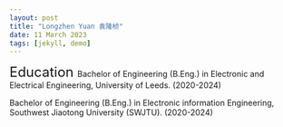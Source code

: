 ```yaml
---
layout: post
title: "Longzhen Yuan 袁隆桢"
date: 11 March 2023
tags: [jekyll, demo]
---
```


<font size="5">  
    Education
</font>  
Bachelor of Engineering (B.Eng.) in Electronic and Electrical Engineering, University of Leeds. (2020-2024)

Bachelor of Engineering (B.Eng.) in Electronic information Engineering, Southwest Jiaotong University (SWJTU). (2020-2024)






